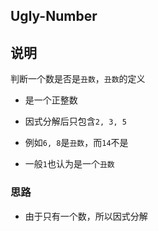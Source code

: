 ## Ugly-Number

## 说明

判断一个数是否是`丑数`，`丑数`的定义

- 是一个正整数

- 因式分解后只包含`2, 3, 5`

- 例如`6, 8`是`丑数`，而`14`不是

- 一般`1`也认为是一个`丑数`

### 思路

- 由于只有一个数，所以因式分解